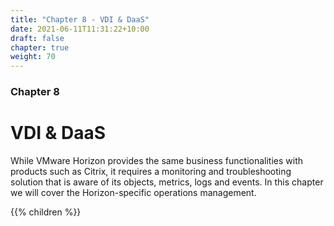 ```yaml
---
title: "Chapter 8 - VDI & DaaS"
date: 2021-06-11T11:31:22+10:00
draft: false
chapter: true
weight: 70
---
```


### Chapter 8
# VDI & DaaS

While VMware Horizon provides the same business functionalities with products such as Citrix, it requires a monitoring and troubleshooting solution that is aware of its objects, metrics, logs and events. In this chapter we will cover the Horizon-specific operations management.

{{% children %}}